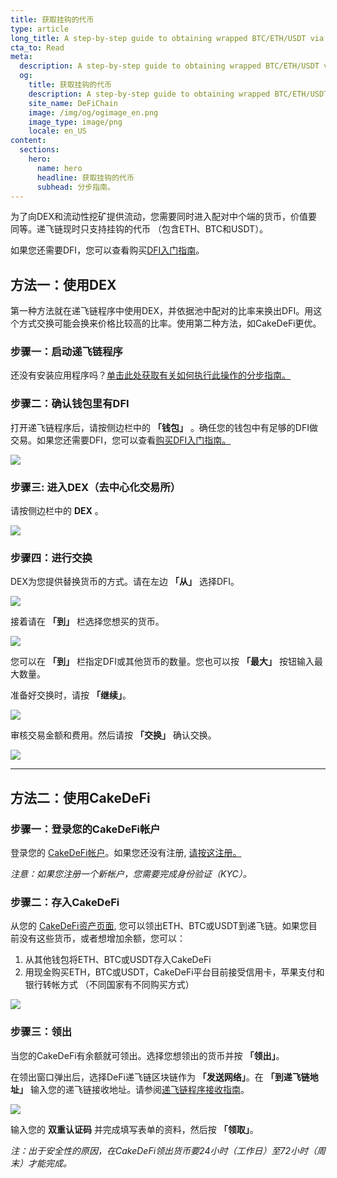 ```yaml
---
title: 获取挂钩的代币
type: article
long_title: A step-by-step guide to obtaining wrapped BTC/ETH/USDT via the DEX or CakeDefi
cta_to: Read
meta:
  description: A step-by-step guide to obtaining wrapped BTC/ETH/USDT via the DEX or CakeDefi
  og:
    title: 获取挂钩的代币
    description: A step-by-step guide to obtaining wrapped BTC/ETH/USDT via the DEX or CakeDefi
    site_name: DeFiChain
    image: /img/og/ogimage_en.png
    image_type: image/png
    locale: en_US
content:
  sections:
    hero:
      name: hero
      headline: 获取挂钩的代币
      subhead: 分步指南。
---
```


为了向DEX和流动性挖矿提供流动，您需要同时进入配对中个端的货币，价值要同等。递飞链现时只支持挂钩的代币 （包含ETH、BTC和USDT）。

如果您还需要DFI，您可以查看购买[DFI入门指南](https://www.youtube.com/watch?v=vtM-k7E-HPA)。

## 方法一：使用DEX

第一种方法就在递飞链程序中使用DEX，并依据池中配对的比率来换出DFI。用这个方式交换可能会换来价格比较高的比率。使用第二种方法，如CakeDeFi更优。

### 步骤一：启动递飞链程序

还没有安装应用程序吗？[单击此处获取有关如何执行此操作的分步指南。](/learn/defi-app-how-to/?utm_source=defichain&utm_medium=dex-guide&utm_campaign=dex-launch)

### 步骤二：确认钱包里有DFI

打开递飞链程序后，请按侧边栏中的 **「钱包」** 。确任您的钱包中有足够的DFI做交易。如果您还需要DFI，您可以查看[购买DFI入门指南。](https://defichain.ghost.io/where-and-how-to-buy-dfi-defichain/)

<img src="/img/guides/installing-defi-app/wallets-choose.png" srcset="/img/guides/installing-defi-app/wallets-choose.png 1x, /img/guides/installing-defi-app/wallets-choose@2x.png 2x">

### 步骤三: 进入DEX（去中心化交易所）

请按侧边栏中的 **DEX** 。

<img src="/img/guides/obtaining-tokens/go-to-dex.png" srcset="/img/guides/obtaining-tokens/go-to-dex.png 1x, /img/guides/obtaining-tokens/go-to-dex@2x.png 2x">

### 步骤四：进行交换

DEX为您提供替换货币的方式。请在左边 **「从」** 选择DFI。

<img src="/img/guides/obtaining-tokens/dex-from.png" srcset="/img/guides/obtaining-tokens/dex-from.png 1x, /img/guides/obtaining-tokens/dex-from@2x.png 2x">

接着请在 **「到」** 栏选择您想买的货币。

<img src="/img/guides/obtaining-tokens/dex-to.png" srcset="/img/guides/obtaining-tokens/dex-to.png 1x, /img/guides/obtaining-tokens/dex-to@2x.png 2x">

您可以在 **「到」** 栏指定DFI或其他货币的数量。您也可以按 **「最大」** 按钮输入最大数量。

准备好交换时，请按 **「继续」**。

<img src="/img/guides/obtaining-tokens/ready-to-swap.png" srcset="/img/guides/obtaining-tokens/ready-to-swap.png 1x, /img/guides/obtaining-tokens/ready-to-swap@2x.png 2x">

审核交易金额和费用。然后请按 **「交换」** 确认交换。

<img src="/img/guides/obtaining-tokens/dex-verify.png" srcset="/img/guides/obtaining-tokens/dex-verify.png 1x, /img/guides/obtaining-tokens/dex-verify@2x.png 2x">

---

## 方法二：使用CakeDeFi

### 步骤一：登录您的CakeDeFi帐户

登录您的 [CakeDeFi帐户](https://www.cakedefi.com/?utm_source=defichain&utm_medium=dex-guide&utm_campaign=dex-launch)。如果您还没有注册, [请按这注册。](https://www.cakedefi.com/?utm_source=defichain&utm_medium=dex-guide&utm_campaign=dex-launch)

_注意：如果您注册一个新帐户，您需要完成身份验证（KYC）。_

### 步骤二：存入CakeDeFi

从您的 [CakeDeFi资产页面](https://pool.cakedefi.com/?utm_source=defichain&utm_medium=dex-guide&utm_campaign=dex-launch#/wallets), 您可以领出ETH、BTC或USDT到递飞链。如果您目前没有这些货币，或者想增加余额，您可以：

1. 从其他钱包将ETH、BTC或USDT存入CakeDeFi
2. 用现金购买ETH，BTC或USDT，CakeDeFi平台目前接受信用卡，苹果支付和银行转帐方式 （不同国家有不同购买方式）

<div class="mbg1"><img src="/img/guides/obtaining-tokens/cake-assets.png" srcset="/img/guides/obtaining-tokens/cake-assets.png 1x, /img/guides/obtaining-tokens/cake-assets@2x.png 2x"></div>

### 步骤三：领出

当您的CakeDeFi有余额就可领出。选择您想领出的货币并按 **「领出」**。

在领出窗口弹出后，选择DeFi递飞链区块链作为 **「发送网络」**。在 **「到递飞链地址」** 输入您的递飞链接收地址。请参阅[递飞链程序接收指南](/learn/defi-app-how-to/?utm_source=defichain&utm_medium=dex-guide&utm_campaign=dex-launch)。

<img src="/img/guides/obtaining-tokens/cake-withdraw.png" srcset="/img/guides/obtaining-tokens/cake-withdraw.png 1x, /img/guides/obtaining-tokens/cake-withdraw@2x.png 2x">

输入您的 **双重认证码** 并完成填写表单的资料，然后按 **「领取」**。



_注：出于安全性的原因，在CakeDeFi领出货币要24小时（工作日）至72小时（周末）才能完成。_
